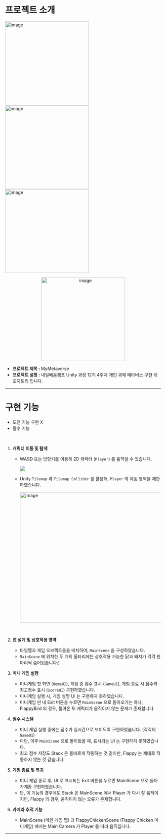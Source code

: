 # 프로젝트 소개
<img width="271" alt="image" src="https://github.com/user-attachments/assets/931a7da6-c57d-4cd8-8e19-66de93d2ec5c" />
<img width="271" alt="image" src="https://github.com/user-attachments/assets/e159ba4b-0d6f-451e-a3ac-fc10b9a9590b" />
<img width="271" alt="image" src="https://github.com/user-attachments/assets/e6013284-3265-468a-868b-c9f95728645c" />
<p align=center><img width="271" alt="image" src="https://github.com/user-attachments/assets/b38abf3f-5ef6-48c0-b04d-5bbfc4e7551b" /></p>

- **프로젝트 제목 :** MyMetaverse
- **프로젝트 설명 :** 내일배움캠프 Unity 과정 12기 4주차 개인 과제 메타버스 구현 레포지토리 입니다.

---

# 구현 기능
- 도전 기능 구현 X
- 필수 기능

<br>
  
1. **캐릭터 이동 및 탐색**
   - WASD 또는 방향키를 이용해 2D 캐릭터 (`Player`) 를 움직일 수 있습니다.
   
     <img src="https://github.com/user-attachments/assets/9e3b3dce-d106-42bc-bc36-3e863f0f5d7f">

    - Unity `Tilemap` 과 `Tilemap Collider` 를 활용해, `Player` 의 이동 영역을 제한하였습니다.

      <img width="1100" height="422" alt="image" src="https://github.com/user-attachments/assets/60653d94-0844-462e-ac63-104d16a45791" />

<br>     
  
2. **맵 설계 및 상호작용 영역**
   - 타일맵과 게임 오브젝트들을 배치하여, `MainScene` 을 구성하였습니다.
   - `MainScene` 에 위치한 두 개의 울타리에는 상호작용 가능한 닭과 돼지가 각각 한 마리씩 숨어있습니다:)

   
3. **미니 게임 실행**
   - 미니게임 첫 화면 (`HomeUI`), 게임 중 점수 표시 (`GameUI`), 게임 종료 시 점수와 최고점수 표시 (`ScoreUI`) 구현하였습니다.
   - 미니게임 실행 시, 게임 설명 UI 는 구현하지 못하였습니다.
   - 미니게임 씬 내 Exit 버튼을 누르면 `MainScene` 으로 돌아오기는 하나, FlappyBird 의 경우, 돌아온 뒤 캐릭터가 움직이지 않는 문제가 존재합니다.

4. **점수 시스템**
   - 미니 게임 실행 중에는 점수가 실시간으로 보이도록 구현하였습니다. (각각의 `GameUI`)
   - 다만, 이후 `MainScene` 으로 돌아왔을 때, 표시되는 UI 는 구현하지 못하였습니다.
   - 최고 점수 저장도 Stack 은 올바르게 작동하는 것 같지만, Flappy 는 제대로 작동하지 않는 것 같습니다.

5. **게임 종료 및 복귀**
   - 미니 게임 종료 후, UI 로 표시되는 Exit 버튼을 누르면 MainScene 으로 돌아가게끔 구현하였습니다.
   - 단, 이 기능의 경우에도 Stack 은 MainScene 에서 Player 가 다시 잘 움직이지만, Flappy 의 경우, 움직이지 않는 오류가 존재합니다.

6. **카메라 추적 기능**
   - MainScene (메인 게임 맵) 과 FlappyChickenScene (Flappy Chicken 미니게임) 에서는 Main Camera 가 Player 를 따라 움직입니다.

---

# 
